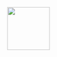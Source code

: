 <div id="header" align="center">

  <img src="https://giphy.com/gifs/computer-IoP0PvbbSWGAM" width="100"/>

</div>






